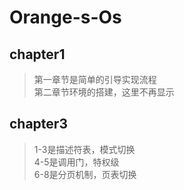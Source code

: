 # Orange-s-Os

## chapter1
>第一章节是简单的引导实现流程<br>
>第二章节环境的搭建，这里不再显示

## chapter3
>1-3是描述符表，模式切换<br>
>4-5是调用门，特权级<br>
>6-8是分页机制，页表切换
